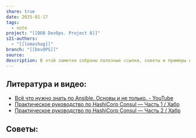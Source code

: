 ```yaml
---
share: true
date: 2025-01-17
tags:
  - note
project: "[[DO8 DevOps. Project 8]]"
s21-authors:
  - "[[lomashag]]"
branch: "[[DevOPS]]"
source: 
description: В этой заметке собраны полезные ссылки, советы и примеры касающиеся DevOps8.
---
```


## Литература и видео:

- [Всё что нужно знать по Ansible. Основы и не только. - YouTube](https://youtu.be/YYjCwLs-1hA?si=PWn27bIHJrJkBA7Z)
- [Практическое руководство по HashiCorp Consul — Часть 1 / Хабр](https://habr.com/ru/articles/531602/)
- [Практическое руководство по HashiCorp Consul — Часть 2 / Хабр](https://habr.com/ru/articles/536444/)

## Советы:
